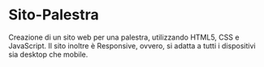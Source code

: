 # Sito-Palestra

Creazione di un sito web per una palestra, utilizzando HTML5, CSS e JavaScript.
Il sito inoltre è Responsive, ovvero, si adatta a tutti i dispositivi sia desktop che mobile.
